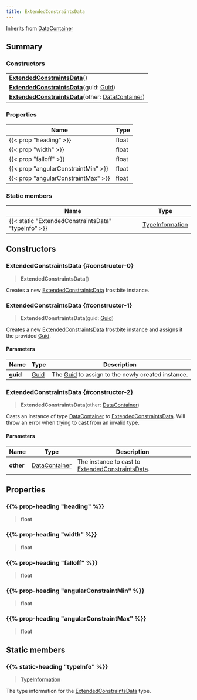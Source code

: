 ```yaml
---
title: ExtendedConstraintsData
---
```


Inherits from 
[DataContainer](/vext/ref/shared/class/datacontainer)

## Summary
### Constructors
| |
| ----------- |
| **[ExtendedConstraintsData](#constructor-0)**() |
| **[ExtendedConstraintsData](#constructor-1)**(guid: [Guid](/vext/ref/shared/class/guid)) |
| **[ExtendedConstraintsData](#constructor-2)**(other: [DataContainer](/vext/ref/shared/class/datacontainer)) |

### Properties
| Name | Type |
| ---- | ---- |
| {{< prop "heading" >}} | float |
| {{< prop "width" >}} | float |
| {{< prop "falloff" >}} | float |
| {{< prop "angularConstraintMin" >}} | float |
| {{< prop "angularConstraintMax" >}} | float |

### Static members
| Name | Type |
| ---- | ---- |
| {{< static "ExtendedConstraintsData" "typeInfo" >}} | [TypeInformation](/vext/ref/shared/class/typeinformation) |

## Constructors
### ExtendedConstraintsData {#constructor-0}
> **ExtendedConstraintsData**()

Creates a new [ExtendedConstraintsData](/vext/ref/fb/extendedconstraintsdata) frostbite instance.

### ExtendedConstraintsData {#constructor-1}
> **ExtendedConstraintsData**(guid: [Guid](/vext/ref/shared/class/guid))

Creates a new [ExtendedConstraintsData](/vext/ref/fb/extendedconstraintsdata) frostbite instance and assigns it the provided [Guid](/vext/ref/shared/class/guid).

#### Parameters
| Name | Type | Description |
| ---- | ---- | ----------- |
| **guid** | [Guid](/vext/ref/shared/class/guid) | The [Guid](/vext/ref/shared/class/guid) to assign to the newly created instance. |

### ExtendedConstraintsData {#constructor-2}
> **ExtendedConstraintsData**(other: [DataContainer](/vext/ref/shared/class/datacontainer))

Casts an instance of type [DataContainer](/vext/ref/shared/class/datacontainer) to [ExtendedConstraintsData](/vext/ref/fb/extendedconstraintsdata). Will throw an error when trying to cast from an invalid type.

#### Parameters
| Name | Type | Description |
| ---- | ---- | ----------- |
| **other** | [DataContainer](/vext/ref/shared/class/datacontainer) | The instance to cast to [ExtendedConstraintsData](/vext/ref/fb/extendedconstraintsdata). |

## Properties
### {{% prop-heading "heading" %}}
> **float**

### {{% prop-heading "width" %}}
> **float**

### {{% prop-heading "falloff" %}}
> **float**

### {{% prop-heading "angularConstraintMin" %}}
> **float**

### {{% prop-heading "angularConstraintMax" %}}
> **float**

## Static members
### {{% static-heading "typeInfo" %}}
> [TypeInformation](/vext/ref/shared/class/typeinformation)

The type information for the [ExtendedConstraintsData](/vext/ref/fb/extendedconstraintsdata) type.

